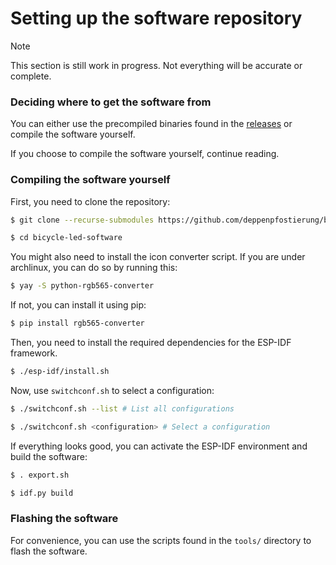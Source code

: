 # Setting up the software repository

> [!NOTE]
> This section is still work in progress. Not everything will be accurate or complete.

### Deciding where to get the software from

You can either use the precompiled binaries found in
the [releases](https://github.com/deppenpfostierung/bicycle-led-software/releases) or
compile the software yourself.

If you choose to compile the software yourself, continue reading.

### Compiling the software yourself

First, you need to clone the repository:

```bash
$ git clone --recurse-submodules https://github.com/deppenpfostierung/bicycle-led-software.git

$ cd bicycle-led-software
```

You might also need to install the icon converter script. If you are under archlinux, you can do so by running this:

```bash
$ yay -S python-rgb565-converter
```

If not, you can install it using pip:

```bash
$ pip install rgb565-converter
```

Then, you need to install the required dependencies for the ESP-IDF framework.

```bash
$ ./esp-idf/install.sh
```

Now, use `switchconf.sh` to select a configuration:

```bash
$ ./switchconf.sh --list # List all configurations

$ ./switchconf.sh <configuration> # Select a configuration
```

If everything looks good, you can activate the ESP-IDF environment and build the software:

```bash
$ . export.sh

$ idf.py build
```

### Flashing the software

For convenience, you can use the scripts found in the `tools/` directory to flash the software.